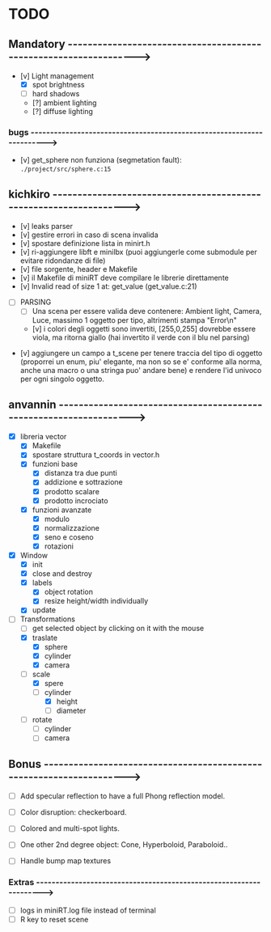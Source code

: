 # TODO

## Mandatory ----------------------------------------------------------------->

- [v] Light management
	- [x] spot brightness
	- [ ] hard shadows
	- [?] ambient lighting
	- [?] diffuse lighting

### bugs ---------------------------------------------------------------------->

- [v] get_sphere non funziona (segmetation fault): `./project/src/sphere.c:15`

## kichkiro ------------------------------------------------------------------>

- [v] leaks parser
- [v] gestire errori in caso di scena invalida
- [v] spostare definizione lista in minirt.h
- [v] ri-aggiungere libft e minilbx (puoi aggiungerle come submodule per
		evitare ridondanze di file)
- [v] file sorgente, header e Makefile
- [v] il Makefile di miniRT deve compilare le librerie direttamente
- [v] Invalid read of size 1 at: get_value (get_value.c:21)

- [ ] PARSING
	- [ ] Una scena per essere valida deve contenere: Ambient light, Camera,
		  Luce, massimo 1 oggetto per tipo, altrimenti stampa "Error\n"
	- [v] i colori degli oggetti sono invertiti, [255,0,255] dovrebbe essere
		  viola, ma ritorna giallo (hai invertito il verde con il blu nel
		  parsing)

- [v] aggiungere un campo a t_scene per tenere traccia del tipo di oggetto
	  (proporrei un enum, piu' elegante, ma non so se e' conforme alla norma,
	  anche una macro o una stringa puo' andare bene) e rendere l'id univoco
	  per ogni singolo oggetto.

## anvannin ------------------------------------------------------------------>

- [x] libreria vector
	- [x] Makefile
	- [x] spostare struttura t_coords in vector.h
	- [x] funzioni base
		- [x] distanza tra due punti
		- [x] addizione e sottrazione
		- [x] prodotto scalare
		- [x] prodotto incrociato
	- [x] funzioni avanzate
		- [x] modulo
		- [x] normalizzazione
		- [x] seno e coseno
		- [x] rotazioni

- [x] Window
	- [x] init
	- [x] close and destroy
	- [x] labels
		- [x] object rotation
		- [x] resize height/width individually
	- [x] update

- [ ] Transformations
	- [ ] get selected object by clicking on it with the mouse
	- [x] traslate
		- [x] sphere
		- [x] cylinder
		- [x] camera
	- [ ] scale
		- [x] spere
		- [ ] cylinder
			- [x] height
			- [ ] diameter
	- [ ] rotate
		- [ ] cylinder
		- [ ] camera

## Bonus -------------------------------------------------------------------->

- [ ] Add specular reflection to have a full Phong reflection model.

- [ ] Color disruption: checkerboard.

- [ ] Colored and multi-spot lights.

- [ ] One other 2nd degree object: Cone, Hyperboloid, Paraboloid..

- [ ] Handle bump map textures

### Extras ------------------------------------------------------------------->
- [ ] logs in miniRT.log file instead of terminal
- [ ] R key to reset scene
